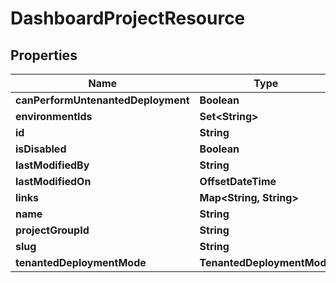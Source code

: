 

# DashboardProjectResource


## Properties

Name | Type | Description | Notes
------------ | ------------- | ------------- | -------------
**canPerformUntenantedDeployment** | **Boolean** |  |  [optional]
**environmentIds** | **Set&lt;String&gt;** |  |  [optional]
**id** | **String** |  |  [optional]
**isDisabled** | **Boolean** |  |  [optional]
**lastModifiedBy** | **String** |  |  [optional]
**lastModifiedOn** | **OffsetDateTime** |  |  [optional]
**links** | **Map&lt;String, String&gt;** |  |  [optional]
**name** | **String** |  |  [optional]
**projectGroupId** | **String** |  |  [optional]
**slug** | **String** |  |  [optional]
**tenantedDeploymentMode** | **TenantedDeploymentMode** |  |  [optional]



